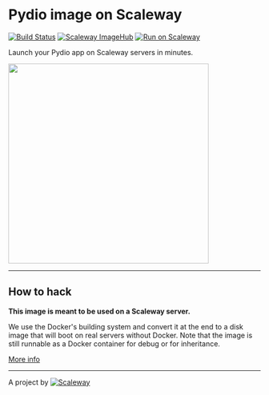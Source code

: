 # Pydio image on Scaleway

[![Build Status](https://travis-ci.org/scaleway-community/scaleway-pydio.svg?branch=master)](https://travis-ci.org/scaleway-community/scaleway-pydio)
[![Scaleway ImageHub](https://img.shields.io/badge/ImageHub-view-ff69b4.svg)](https://hub.scaleway.com/pydio.html)
[![Run on Scaleway](https://img.shields.io/badge/Scaleway-run-69b4ff.svg)](https://cloud.scaleway.com/#/servers/new?image=ec8419f9-2146-467d-982b-eacbb32a4087)

Launch your Pydio app on Scaleway servers in minutes.


<img src="https://pyd.io/wp-content/uploads/2013/10/PydioLogo250.png" width="400px" />

---

## How to hack

**This image is meant to be used on a Scaleway server.**

We use the Docker's building system and convert it at the end to a disk image that will boot on real servers without Docker. Note that the image is still runnable as a Docker container for debug or for inheritance.

[More info](https://github.com/scaleway/image-builder)

---

A project by [![Scaleway](https://avatars1.githubusercontent.com/u/5185491?v=3&s=42)](https://www.scaleway.com/)
